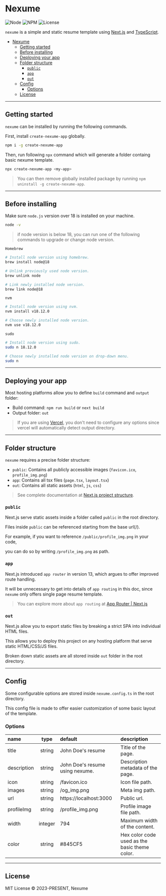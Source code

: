# Nexume

![Node](https://img.shields.io/badge/node-v18.+-%238A5CF5)
![NPM](https://img.shields.io/npm/v/create-nexume-app?color=8A5CF5)
![License](https://img.shields.io/badge/license-MIT-%238A5CF5)

`nexume` is a simple and static resume template using [Next.js](https://github.com/vercel/next.js) and [TypeScript](https://github.com/microsoft/TypeScript).

- [Nexume](#nexume)
  - [Getting started](#getting-started)
  - [Before installing](#before-installing)
  - [Deploying your app](#deploying-your-app)
  - [Folder structure](#folder-structure)
    - [`public`](#public)
    - [`app`](#app)
    - [`out`](#out)
  - [Config](#config)
    - [Options](#options)
  - [License](#license)

-----

## Getting started

`nexume` can be installed by running the following commands.

First, install `create-nexume-app` globally.

```bash
npm i -g create-nexume-app
```

Then, run following `npx` command which will generate a folder containg basic nexume template.

```bash
npx create-nexume-app <my-app>
```

> You can then remove globally installed package by running `npm uninstall -g create-nexume-app`.

-----

## Before installing

Make sure `node.js` version over 18 is installed on your machine.

```bash
node -v
```

> if node version is below 18, you can run one of the following commands to upgrade or change node version.

`Homebrew`

```bash
# Install node version using homebrew.
brew install node@18

# Unlink previously used node version.
brew unlink node

# Link newly installed node version.
brew link node@18
```

`nvm`

```bash
# Install node version using nvm.
nvm install v18.12.0

# Choose newly installed node version.
nvm use v18.12.0
```

`sudo`

```bash
# Install node version using sudo.
sudo n 18.12.0

# Choose newly installed node version on drop-down menu.
sudo n
```

-----

## Deploying your app

Most hosting platforms allow you to define `build` command and `output` folder:

- Build command: `npm run build` or `next build`
- Output folder: `out`

> If you are using [Vercel](https://vercel.com), you don't need to configure any options since vercel will automatically detect output directory.

-----

## Folder structure

`nexume` requires a precise folder structure:

- `public`: Contains all publicly accessible images (`favicon.ico`, `profile_img.png`)
- `app`: Contains all tsx files (`page.tsx`, `layout.tsx`)
- `out`: Contains all static assets (`html`, `js`, `css`)

> See complete documentation at [Next.js project structure](https://nextjs.org/docs/getting-started/project-structure).

### `public`

Next.js serve static assets inside a folder called `public` in the root directory. 

Files inside `public` can be referenced starting from the base url(/).

For example, if you want to reference `/public/profile_img.png` in your code, 

you can do so by writing `/profile_img.png` as path.

### `app`

Next.js introduced `app router` in version 13, which argues to offer improved route handling.

It will be unnecessary to get into details of `app routing` in this doc, since `nexume` only offers single page resume template.

> You can explore more about `app routing` at [App Router | Next.js](https://nextjs.org/docs/app/building-your-application/routing#advanced-routing-patterns)

### `out`

Next.js allow you to export static files by breaking a strict SPA into individual HTML files.

This allows you to deploy this project on any hosting platform that serve static HTML/CSS/JS files.

Broken down static assets are all stored inside `out` folder in the root directory.

-----

## Config

Some configurable options are stored inside `nexume.config.ts` in the root directory.

This config file is made to offer easier customization of some basic layout of the template.

### Options

| name        | type    | default                         | description                                   |
|:----------- |:-------:|:------------------------------- |:--------------------------------------------- |
| title       | string  | John Doe's resume               | Title of the page.                            |
| description | string  | John Doe's resume using nexume. | Description metadata of the page.             |
| icon        | string  | /favicon.ico                    | Icon file path.                               |
| images      | string  | /og_img.png                     | Meta img path.                                |
| url         | string  | https://localhost:3000          | Public url.                                   |
| profileImg  | string  | /profile_img.png                | Profile image file path.                      |
| width       | integer | 794                             | Maximum width of the content.                 |
| color       | string  | #845CF5                         | Hex color code used as the basic theme color. |

-----

## License

MIT License © 2023-PRESENT, Nexume
